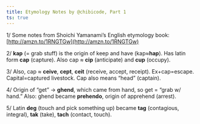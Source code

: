 ```yaml
---
title: Etymology Notes by @chibicode, Part 1
ts: true
---
```


1/ Some notes from Shoichi Yamanami’s English etymology book: [http://amzn.to/1RNGTGw](http://amzn.to/1RNGTGw)

2/ **kap** (= grab stuff) is the origin of keep and have (kap≈**hap**). Has latin form **cap** (capture). Also cap ≈ **cip** (anticipate) and **cup** (occupy).

3/ Also, cap ≈ **ceive**, **cept**, **ceit** (receive, accept, receipt). Ex+cap=escape. Capital=captured livestock. Cap also means “head” (captain).

4/ Origin of “get” → **ghend**, which came from hand, so get = “grab w/ hand.” Also: ghend became **prehendo**, origin of apprehend (arrest).

5/ Latin **deg** (touch and pick something up) became **tag** (contagious, integral), **tak** (take), **tach** (contact, touch).
